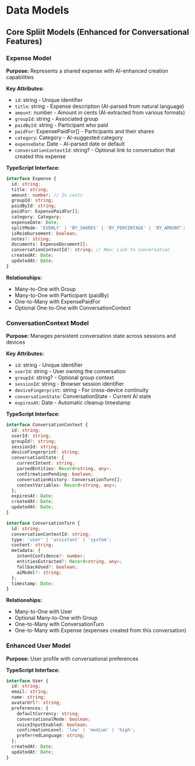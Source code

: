 # Data Models

## Core Spliit Models (Enhanced for Conversational Features)

### Expense Model
**Purpose:** Represents a shared expense with AI-enhanced creation capabilities

**Key Attributes:**
- `id`: string - Unique identifier
- `title`: string - Expense description (AI-parsed from natural language)
- `amount`: number - Amount in cents (AI-extracted from various formats)
- `groupId`: string - Associated group
- `paidById`: string - Participant who paid
- `paidFor`: ExpensePaidFor[] - Participants and their shares
- `category`: Category - AI-suggested category
- `expenseDate`: Date - AI-parsed date or default
- `conversationContextId`: string? - Optional link to conversation that created this expense

**TypeScript Interface:**
```typescript
interface Expense {
  id: string;
  title: string;
  amount: number; // In cents
  groupId: string;
  paidById: string;
  paidFor: ExpensePaidFor[];
  category: Category;
  expenseDate: Date;
  splitMode: 'EVENLY' | 'BY_SHARES' | 'BY_PERCENTAGE' | 'BY_AMOUNT';
  isReimbursement: boolean;
  notes?: string;
  documents: ExpenseDocument[];
  conversationContextId?: string; // New: Link to conversation
  createdAt: Date;
  updatedAt: Date;
}
```

**Relationships:**
- Many-to-One with Group
- Many-to-One with Participant (paidBy)
- One-to-Many with ExpensePaidFor
- Optional One-to-One with ConversationContext

### ConversationContext Model
**Purpose:** Manages persistent conversation state across sessions and devices

**Key Attributes:**
- `id`: string - Unique identifier
- `userId`: string - User owning the conversation
- `groupId`: string? - Optional group context
- `sessionId`: string - Browser session identifier
- `deviceFingerprint`: string - For cross-device continuity
- `conversationState`: ConversationState - Current AI state
- `expiresAt`: Date - Automatic cleanup timestamp

**TypeScript Interface:**
```typescript
interface ConversationContext {
  id: string;
  userId: string;
  groupId?: string;
  sessionId: string;
  deviceFingerprint: string;
  conversationState: {
    currentIntent: string;
    parsedEntities: Record<string, any>;
    confirmationPending: boolean;
    conversationHistory: ConversationTurn[];
    contextVariables: Record<string, any>;
  };
  expiresAt: Date;
  createdAt: Date;
  updatedAt: Date;
}

interface ConversationTurn {
  id: string;
  conversationContextId: string;
  type: 'user' | 'assistant' | 'system';
  content: string;
  metadata: {
    intentConfidence?: number;
    entitiesExtracted?: Record<string, any>;
    fallbackUsed?: boolean;
    aiModel?: string;
  };
  timestamp: Date;
}
```

**Relationships:**
- Many-to-One with User
- Optional Many-to-One with Group
- One-to-Many with ConversationTurn
- One-to-Many with Expense (expenses created from this conversation)

### Enhanced User Model
**Purpose:** User profile with conversational preferences

**TypeScript Interface:**
```typescript
interface User {
  id: string;
  email: string;
  name: string;
  avatarUrl?: string;
  preferences: {
    defaultCurrency: string;
    conversationalMode: boolean;
    voiceInputEnabled: boolean;
    confirmationLevel: 'low' | 'medium' | 'high';
    preferredLanguage: string;
  };
  createdAt: Date;
  updatedAt: Date;
}
```
